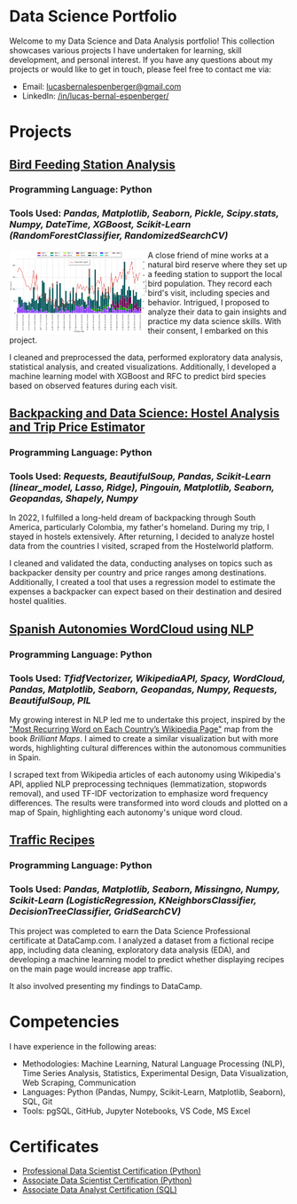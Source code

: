# Data Science Portfolio

Welcome to my Data Science and Data Analysis portfolio! This collection showcases various projects I have undertaken for learning, skill development, and personal interest. If you have any questions about my projects or would like to get in touch, please feel free to contact me via:

- Email: lucasbernalespenberger@gmail.com
- LinkedIn: [/in/lucas-bernal-espenberger/](https://www.linkedin.com/in/lucas-bernal-espenberger/)

# Projects

## [Bird Feeding Station Analysis](./Bird%20Feeding%20Station/)

### **Programming Language:** Python

### **Tools Used:** *Pandas, Matplotlib, Seaborn, Pickle, Scipy.stats, Numpy, DateTime, XGBoost, Scikit-Learn (RandomForestClassifier, RandomizedSearchCV)*

<img align="left" width="250" height="150" src="https://github.com/LuBernal/data-science-portfolio/blob/main/Other/Images/birds.png"> A close friend of mine works at a natural bird reserve where they set up a feeding station to support the local bird population. They record each bird's visit, including species and behavior. Intrigued, I proposed to analyze their data to gain insights and practice my data science skills. With their consent, I embarked on this project. 

I cleaned and preprocessed the data, performed exploratory data analysis, statistical analysis, and created visualizations. Additionally, I developed a machine learning model with XGBoost and RFC to predict bird species based on observed features during each visit.


## [Backpacking and Data Science: Hostel Analysis and Trip Price Estimator](./Hostel%20in%20Backpacked%20Countries/)

### **Programming Language:** Python

### **Tools Used:** *Requests, BeautifulSoup, Pandas, Scikit-Learn (linear_model, Lasso, Ridge), Pingouin, Matplotlib, Seaborn, Geopandas, Shapely, Numpy*

In 2022, I fulfilled a long-held dream of backpacking through South America, particularly Colombia, my father's homeland. During my trip, I stayed in hostels extensively. After returning, I decided to analyze hostel data from the countries I visited, scraped from the Hostelworld platform.

I cleaned and validated the data, conducting analyses on topics such as backpacker density per country and price ranges among destinations. Additionally, I created a tool that uses a regression model to estimate the expenses a backpacker can expect based on their destination and desired hostel qualities.


## [Spanish Autonomies WordCloud using NLP](./WordCloud%20for%20Autonomies/)

### **Programming Language:** Python

### **Tools Used:** *TfidfVectorizer, WikipediaAPI, Spacy, WordCloud, Pandas, Matplotlib, Seaborn, Geopandas, Numpy, Requests, BeautifulSoup, PIL*

My growing interest in NLP led me to undertake this project, inspired by the ["Most Recurring Word on Each Country’s Wikipedia Page"](https://brilliantmaps.com/recurring-wikipedia/) map from the book *Brilliant Maps*. I aimed to create a similar visualization but with more words, highlighting cultural differences within the autonomous communities in Spain.

I scraped text from Wikipedia articles of each autonomy using Wikipedia's API, applied NLP preprocessing techniques (lemmatization, stopwords removal), and used TF-IDF vectorization to emphasize word frequency differences. The results were transformed into word clouds and plotted on a map of Spain, highlighting each autonomy's unique word cloud.


## [Traffic Recipes](./Recipe%20App%20Traffic/)

### **Programming Language:** Python

### **Tools Used:** *Pandas, Matplotlib, Seaborn, Missingno, Numpy, Scikit-Learn (LogisticRegression, KNeighborsClassifier, DecisionTreeClassifier, GridSearchCV)*

This project was completed to earn the Data Science Professional certificate at DataCamp.com. I analyzed a dataset from a fictional recipe app, including data cleaning, exploratory data analysis (EDA), and developing a machine learning model to predict whether displaying recipes on the main page would increase app traffic. 

It also involved presenting my findings to DataCamp.


# Competencies

I have experience in the following areas:
- Methodologies: Machine Learning, Natural Language Processing (NLP), Time Series Analysis, Statistics, Experimental Design, Data Visualization, Web Scraping, Communication
- Languages: Python (Pandas, Numpy, Scikit-Learn, Matplotlib, Seaborn), SQL, Git
- Tools: pgSQL, GitHub, Jupyter Notebooks, VS Code, MS Excel

# Certificates

- [Professional Data Scientist Certification (Python)](https://www.datacamp.com/certificate/DS0024387204625)
- [Associate Data Scientist Certification (Python)](https://www.datacamp.com/certificate/DSA0016305747616)
- [Associate Data Analyst Certification (SQL)](https://www.datacamp.com/certificate/DS0024387204625)